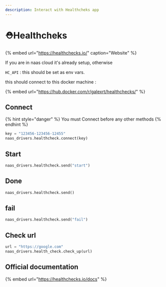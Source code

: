 ```yaml
---
description: Interact with Healthcheks app
---
```


# ⛑Healthcheks

{% embed url="https://healthchecks.io/" caption="Website" %}

If you are in naas cloud it's already setup, otherwise

`HC_API` : this should be set as env vars.

this should connect to this docker machine :

{% embed url="https://hub.docker.com/r/galexrt/healthchecks/" %}

## Connect

{% hint style="danger" %}
You must Connect before any other methods
{% endhint %}

```python
key = "123456-123456-12455"
naas_drivers.healthcheck.connect(key)
```

## Start

```python
naas_drivers.healthcheck.send("start")
```

## Done

```python
naas_drivers.healthcheck.send()
```

## fail

```python
naas_drivers.healthcheck.send("fail")
```

## Check url

```python
url = "https://google.com"
naas_drivers.health_check.check_up(url)
```

## Official documentation

{% embed url="https://healthchecks.io/docs" %}

